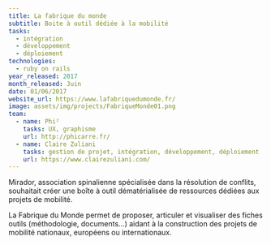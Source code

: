 ```yaml
---
title: La fabrique du monde
subtitle: Boite à outil dédiée à la mobilité
tasks:
  - intégration
  - développement
  - déploiement
technologies:
  - ruby on rails
year_released: 2017
month_released: Juin
date: 01/06/2017
website_url: https://www.lafabriquedumonde.fr/
image: assets/img/projects/FabriqueMonde01.png
team:
  - name: Phi²
    tasks: UX, graphisme
    url: http://phicarre.fr/
  - name: Claire Zuliani
    tasks: gestion de projet, intégration, développement, déploiement
    url: https://www.clairezuliani.com/
---
```

Mirador, association spinalienne spécialisée dans la résolution de conflits, souhaitait créer une boîte à outil dématérialisée de ressources dédiées aux projets de mobilité.

La Fabrique du Monde permet de proposer, articuler et visualiser des fiches outils (méthodologie, documents...) aidant à la construction des projets de mobilité nationaux, européens ou internationaux.
